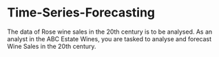 # Time-Series-Forecasting
The data of Rose wine sales in the 20th century is to be analysed. As an analyst in the ABC Estate  Wines, you are tasked to analyse and forecast Wine Sales in the 20th century.
